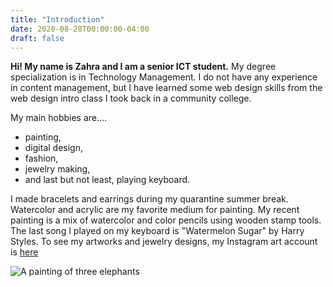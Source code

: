 ```yaml
---
title: "Introduction"
date: 2020-08-28T00:00:00-04:00
draft: false
---
```

**Hi! My name is Zahra and I am a senior ICT student.** My degree specialization is in Technology Management. I do not have any experience in content management, but I have learned some web design skills from the web design intro class I took back in a community college. 

My main hobbies are....
* painting,
* digital design,
* fashion,
* jewelry making,
* and last but not least, playing keyboard.

I made bracelets and earrings during my quarantine summer break. Watercolor and acrylic are my favorite medium for painting. My recent painting is a mix of watercolor and color pencils using wooden stamp tools. The last song I played on my keyboard is "Watermelon Sugar" by Harry Styles. To see my artworks and jewelry designs, my Instagram art account is [here](https://www.instagram.com/zizzlezazzle_art/)

![A painting of three elephants](https://inspiring-kilby-bb1bde.netlify.app/painting.jpg)

